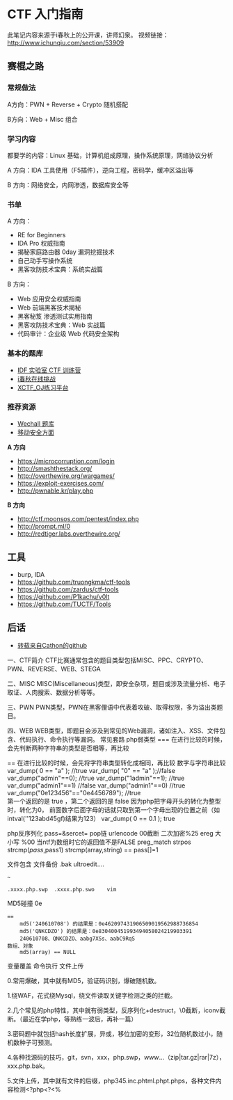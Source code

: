 # CTF 入门指南

此笔记内容来源于i春秋上的公开课，讲师幻泉。
视频链接：http://www.ichunqiu.com/section/53909

## 赛棍之路

### 常规做法

A方向：PWN + Reverse + Crypto 随机搭配

B方向：Web + Misc 组合

### 学习内容

都要学的内容：Linux 基础，计算机组成原理，操作系统原理，网络协议分析

A 方向：IDA 工具使用（F5插件），逆向工程，密码学，缓冲区溢出等

B 方向：网络安全，内网渗透，数据库安全等

### 书单

A 方向：

- RE for Beginners
- IDA Pro 权威指南
- 揭秘家庭路由器 0day 漏洞挖掘技术
- 自己动手写操作系统
- 黑客攻防技术宝典：系统实战篇

B 方向：

- Web 应用安全权威指南
- Web 前端黑客技术揭秘
- 黑客秘笈 渗透测试实用指南
- 黑客攻防技术宝典：Web 实战篇
- 代码审计：企业级 Web 代码安全架构

### 基本的题库

- [IDF 实验室 CTF 训练营](http://ctf.idf.cn/)
- [i春秋在线挑战](http://www.ichunqiu.com/tiaozhans)
- [XCTF_OJ练习平台](http://oj.xctf.org.cn/)

### 推荐资源

- [Wechall 题库](http://www.wechall.net/challs)
- [移动安全方面](http://canyouhack.it/)

**A 方向**

- https://microcorruption.com/login
- http://smashthestack.org/
- http://overthewire.org/wargames/
- https://exploit-exercises.com/
- http://pwnable.kr/play.php

**B 方向**

- http://ctf.moonsos.com/pentest/index.php
- http://prompt.ml/0
- http://redtiger.labs.overthewire.org/


## 工具

- burp, IDA
- https://github.com/truongkma/ctf-tools
- https://github.com/zardus/ctf-tools
- https://github.com/P1kachu/v0lt
- https://github.com/TUCTF/Tools

## 后话
- [转载来自Cathon的github](https://github.com/Cathon/ThingsofCTF/blob/master/CTF%E5%85%A5%E9%97%A8%E6%8C%87%E5%8D%97-2016-06-28.md)

一、CTF简介
CTF比赛通常包含的题目类型包括MISC、PPC、CRYPTO、PWN、REVERSE、WEB、STEGA

二、MISC
 MISC(Miscellaneous)类型，即安全杂项，题目或涉及流量分析、电子取证、人肉搜索、数据分析等等。
    
三、PWN
 PWN类型，PWN在黑客俚语中代表着攻破、取得权限，多为溢出类题目。
 
四、WEB
WEB类型，即题目会涉及到常见的Web漏洞，诸如注入、XSS、文件包含、代码执行、命令执行等漏洞。
常见套路
php弱类型
=== 在进行比较的时候，会先判断两种字符串的类型是否相等，再比较

== 在进行比较的时候，会先将字符串类型转化成相同，再比较
	数字与字符串比较
		var_dump( 0 == "a" );   //true
		var_dump( "0" == "a" );//false
		var_dump("admin"==0);  //true
		var_dump("1admin"==1); //true
		var_dump("admin1"==1) //false
		var_dump("admin1"==0) //true
		var_dump("0e123456"=="0e4456789"); //true 		
		第一个返回的是 true ，第二个返回的是 false
		因为php把字母开头的转化为整型时，转化为0， 前面数字后面字母的话就只取到第一个字母出现的位置之前（如intval(''123abd45gf)结果为123）
	var_dump( 0 == 0.1 );  true
	
php反序列化
	pass=&sercet=
	pop链
urlencode
	00截断
	二次加密%25
ereg
	大小写
	%00
	当ntf为数组时它的返回值不是FALSE
preg_match
strpos
strcmp($pass,$pass1)
	strcmp(array,string) ==
		pass[]=1
	
文件包含
文件备份
	.bak   ultroedit....

	~

	.xxxx.php.swp  .xxxx.php.swo    vim
MD5碰撞
	0e
		
	==
		md5('240610708') 的结果是：0e462097431906509019562988736854   
		md5('QNKCDZO') 的结果是：0e830400451993494058024219903391  
		240610708、QNKCDZO、aabg7XSs、aabC9RqS
	数组、对象
		md5(array) == NULL
变量覆盖
命令执行
文件上传

0.常用爆破，其中就有MD5，验证码识别，爆破随机数。

  1.绕WAF，花式绕Mysql，绕文件读取关键字检测之类的拦截。

  2.几个常见的php特性，其中就有弱类型，反序列化+destruct，\0截断，iconv截断。（最近在学php，等熟练一波后，再补一篇）

  3.密码题中就包括hash长度扩展，异或，移位加密的变形，32位随机数过小，随机数种子可预测。

  4.各种找源码的技巧，git，svn，xxx，php.swp，*www*...（zip|tar.gz|rar|7z），xxx.php.bak。

  5.文件上传，其中就有文件的后缀，php345.inc.phtml.phpt.phps，各种文件内容检测<?php<?<%<script language=php>,花式解析漏洞。

  6.Mysql类型差异，包括和php弱类型类似的特性，0x，0b，0e之类，varchar和integar相互转换，非strict模式截断等。

  7.open_basedir，diable_functions花式绕过技巧，包括dl，mail，imagick，bash漏洞，Directorylterator及各种二进制选手插足的方法。

  8.条件竞争，包括竞争删除前生成shell，竞争数据库无锁多扣线。

  9.社工，花式查社工库，微博，qq签名，whois。

  10.windows特性，包括短文件名，IIS解析漏洞，NTFs文件系统通配符，::$DATA,冒号截断。

  11.SSRF，花式探测端口，302跳转，花式协议利用，gophar直接取shell等。

  12.xss，各种浏览器auditor绕过，富文本过滤黑白名单绕过，flash xss，CSP绕过。

  13.XXE，各种XML存在地方（rss/word/流媒体），各种XEE利用方法（SSRF，文件读取）。

  14.协议，花式IP伪造X-Forwarded-For/X-Client-IP/X-Real-IP/CDN-Src-IP,花式改UA，花式藏FLAG，花式分析数据包

五、PPC
PPC(Professionally Program Coder)类型，即编程类题目，题目涉及到编程算法，相比ACM较为容易。

六、CRYPTO
CRYPTO(Cryptography)类型，即密码学，题目考察各种加解密技术，包括古典加密技术、现代加密技术甚至出题者自创加密技术。
1.编码base64、URL编码、Unicode编码、进制编码、编码函数
2.凯撒密码、维吉尼亚密码、古典密码、弱密码、猪圈密码、栅栏密码、摩斯码、希尔密码、手机密码
维热纳尔方阵、比尔密码、波雷费密码、轮盘密码
3.MD5码、hash码、RSA、wpa
4.js编码：aaencoder、Unicode编码、Jother编码、base64编码、进制编码






七、REVERSE
REVERSE类型，即逆向工程，题目涉及到软件逆向、破解技术。

八、STEGA
STEGA(Steganography)类型，即隐写术，题目的Flag会隐藏到图片、音频、视频等各类数据载体中供参赛者获取。
1.图种
图片内隐藏文件rar/txt/zip/jpg
copy /b 2.jpg+1.zip output.jpg 
正常的jpg结尾都是FF D9的，图片查看器会忽视jpg结束符之后的内容
winhex打开查看二进制数据
binwalk 1.jpg


2.LSB隐写
LSB也就是最低有效位 (Least Significant Bit)。
原理就是图片中的像数一般是由三种颜色组成，即三原色，由这三种原色可以组成其他各种颜色，例如在PNG图片的储存中，每个颜色会有8bit，LSB隐写就是修改了像数中的最低的1bit，在人眼看来是看不出来区别的，也把信息隐藏起来了。
譬如我们想把’A’隐藏进来的话，就可以把A转成16进制的0x61再转成二进制的01100001，再修改为红色通道的最低位为这些二进制串
工具：Stegsolve
Stegsolve——Analyse——Frame Browser
Stegsolve——Analyse——Data Extract
信息载体是PNG、BMP格式的文件


3.二维码解码
http://tool.chinaz.com/qrcode/


4.gif文件
gif文件头格式说明：http://dev.gameres.com/Program/Visual/Other/GIFDoc.htm
gif是动态图，它是可以由多帧组成的可以顺序播放的
Namo_GIF_gr
Stegsolve——Analyse——Frame Brower


5.jpg文件
jpg图片还可以把信息隐藏的exif的部分。exif的信息是jpg的头部插入了数码照片的信息
Power_exif或maigicexif


6.png文件
pngcheck.exe -v sctf.png
前面的4字节是长度，然后是标志位IDAT4字节，然后开始是数据，直到 D9 CF A5 A8是crc32校验位


7.双图
dd if=infile of=outfile bs=512 count=1 skip=1024
dd   [option]
dd指令选项详解
if=file：输入文件名，缺省为标准输入
of=file：输出文件名，缺省为标准输出
ibs=bytes：一次读入 bytes 个字节（即一个块大小为 bytes 个字节）
obs=bytes：一次写 bytes 个字节（即一个块大小为 bytes 个字节）
bs=bytes：同时设置读写块的大小为 bytes ，可代替 ibs 和 obs
cbs=bytes：一次转换 bytes 个字节，即转换缓冲区大小
skip=blocks：从输入文件开头跳过 blocks 个块后再开始复制
seek=blocks：从输出文件开头跳过 blocks 个块后再开始复制。（通常只有当输出文件是磁盘或磁带时才有效）
count=blocks：仅拷贝 blocks 个块，块大小等于 ibs 指定的字节数
conv=ASCII：把EBCDIC码转换为ASCIl码。
conv=ebcdic：把ASCIl码转换为EBCDIC码。
conv=ibm：把ASCIl码转换为alternate EBCDIC码。
conv=block：把变动位转换成固定字符。
conv=ublock：把固定位转换成变动位。
conv=ucase：把字母由小写转换为大写。
conv=lcase：把字母由大写转换为小写。
conv=notrunc：不截短输出文件。
conv=swab：交换每一对输入字节。
conv=noerror：出错时不停止处理。
conv=sync：把每个输入记录的大小都调到ibs的大小（用NUL填充）。 

8.zip文件
明文攻击
伪加密
暴力破解
社工字典

9.搜索引擎图片识别

10.流量分析


11.binwalk二次提取，将二进制数据写入zip文件
binwalk a.jpg

